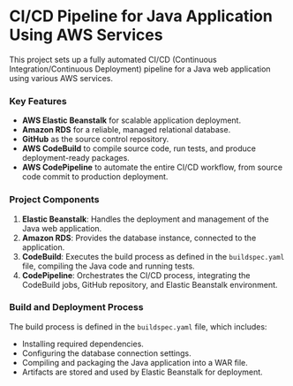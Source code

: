 # CI/CD Pipeline for Java Application Using AWS Services

This project sets up a fully automated CI/CD (Continuous Integration/Continuous Deployment) pipeline for a Java web application using various AWS services. 

### Key Features

- **AWS Elastic Beanstalk** for scalable application deployment.
- **Amazon RDS** for a reliable, managed relational database.
- **GitHub** as the source control repository.
- **AWS CodeBuild** to compile source code, run tests, and produce deployment-ready packages.
- **AWS CodePipeline** to automate the entire CI/CD workflow, from source code commit to production deployment.

### Project Components

1. **Elastic Beanstalk**: Handles the deployment and management of the Java web application.
2. **Amazon RDS**: Provides the database instance, connected to the application.
3. **CodeBuild**: Executes the build process as defined in the `buildspec.yaml` file, compiling the Java code and running tests.
4. **CodePipeline**: Orchestrates the CI/CD process, integrating the CodeBuild jobs, GitHub repository, and Elastic Beanstalk environment.

### Build and Deployment Process

The build process is defined in the `buildspec.yaml` file, which includes:
- Installing required dependencies.
- Configuring the database connection settings.
- Compiling and packaging the Java application into a WAR file.
- Artifacts are stored and used by Elastic Beanstalk for deployment.
